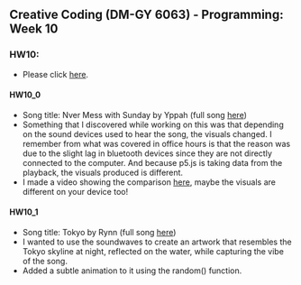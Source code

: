 ## Creative Coding (DM-GY 6063) - Programming: Week 10

### HW10:
- Please click [here](https://lauren-tsao-dm-gy-6063-2024fall-b.github.io/HW10/).

#### HW10_0
- Song title: Nver Mess with Sunday by Yppah (full song [here](https://youtu.be/NqfAj1C7rPc?si=f02VcEKE8QjkZd3j))
- Something that I discovered while working on this was that depending on the sound devices used to hear the song, the visuals changed. I remember from what was covered in office hours is that the reason was due to the slight lag in bluetooth devices since they are not directly connected to the computer. And because p5.js is taking data from the playback, the visuals produced is different.
- I made a video showing the comparison [here](https://drive.google.com/file/d/1U6VOvjfGWR_qS6MCzUdxXusnS3vod7tj/view?usp=sharing), maybe the visuals are different on your device too!

#### HW10_1
- Song title: Tokyo by Rynn (full song [here](https://youtu.be/LNyNIcjCR3s?si=4iqggYc7FBipItks))
- I wanted to use the soundwaves to create an artwork that resembles the Tokyo skyline at night, reflected on the water, while capturing the vibe of the song.
- Added a subtle animation to it using the random() function.